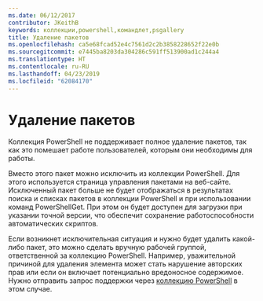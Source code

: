 ```yaml
---
ms.date: 06/12/2017
contributor: JKeithB
keywords: коллекции,powershell,командлет,psgallery
title: Удаление пакетов
ms.openlocfilehash: ca5e68fcad52e4c7561d2c2b3858228652f22e0b
ms.sourcegitcommit: e7445ba8203da304286c591ff513900ad1c244a4
ms.translationtype: HT
ms.contentlocale: ru-RU
ms.lasthandoff: 04/23/2019
ms.locfileid: "62084170"
---
```

# <a name="deleting-packages"></a>Удаление пакетов

Коллекция PowerShell не поддерживает полное удаление пакетов, так как это помешает работе пользователей, которым они необходимы для работы.

Вместо этого пакет можно исключить из коллекции PowerShell. Для этого используется страница управления пакетами на веб-сайте.
Исключенный пакет больше не будет отображаться в результатах поиска и списках пакетов в коллекции PowerShell и при использовании команд PowerShellGet.
При этом он будет доступен для загрузки при указании точной версии, что обеспечит сохранение работоспособности автоматических скриптов.

Если возникнет исключительная ситуация и нужно будет удалить какой-либо пакет, это можно сделать вручную рабочей группой, ответственной за коллекцию PowerShell.
Например, уважительной причиной для удаления элемента может стать нарушение авторских прав или если он включает потенциально вредоносное содержимое.
Нужно отправить запрос поддержки через [коллекцию PowerShell](http://www.PowerShellGallery.com) в этом случае.
